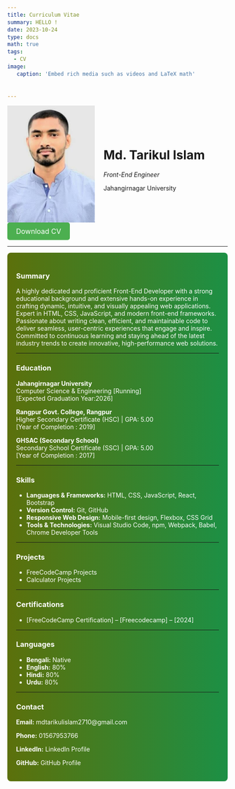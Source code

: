 ```yaml
---
title: Curriculum Vitae
summary: HELLO !
date: 2023-10-24
type: docs
math: true
tags:
  - CV
image:
   caption: 'Embed rich media such as videos and LaTeX math'


---
```


<div style="display: flex; align-items: center;">
  <img src="featured.jpg" alt="Md. Tarikul Islam" style="width: 200px; height: auto; margin-right: 20px;">
  <div>
    <h1>Md. Tarikul Islam</h1>
    <p><em>Front-End Engineer</em></p>
    <p>Jahangirnagar University</p>
  </div>
</div>
<a href="resume.pdf" style="display: inline-block; padding: 10px 20px; background-color: #4CAF50; color: white; text-align: center; text-decoration: none; border-radius: 5px; font-size: 16px;">Download CV</a>

---

<!-- # MD. Tarikul Islam  
*Front-End Engineer*  
Jahangirnagar University   -->
<!-- [Your Contact Information]  
[Your LinkedIn or Portfolio URL] -->

<div style="background: linear-gradient(to right, #5c700b, #1c9045); padding: 20px; border-radius: 8px; color: white;">

### **Summary**

A highly dedicated and proficient Front-End Developer with a strong educational background and extensive hands-on experience in crafting dynamic, intuitive, and visually appealing web applications. Expert in HTML, CSS, JavaScript, and modern front-end frameworks. Passionate about writing clean, efficient, and maintainable code to deliver seamless, user-centric experiences that engage and inspire. Committed to continuous learning and staying ahead of the latest industry trends to create innovative, high-performance web solutions.

---

### **Education**

**Jahangirnagar University**  
Computer Science & Engineering [Running]  
[Expected Graduation Year:2026]

**Rangpur Govt. College, Rangpur**  
Higher Secondary Certificate (HSC) | GPA: 5.00  
[Year of Completion : 2019]

**GHSAC (Secondary School)**  
Secondary School Certificate (SSC) | GPA: 5.00  
[Year of Completion : 2017]

---

### **Skills**

- **Languages & Frameworks:** HTML, CSS, JavaScript, React, Bootstrap
- **Version Control:** Git, GitHub
- **Responsive Web Design:** Mobile-first design, Flexbox, CSS Grid
- **Tools & Technologies:** Visual Studio Code, npm, Webpack, Babel, Chrome Developer Tools

---

### **Projects**
- FreeCodeCamp Projects 
- Calculator Projects

---

### **Certifications**

- [FreeCodeCamp Certification] – [Freecodecamp] – [2024]

---

### **Languages**

- **Bengali:** Native
- **English:** 80%
- **Hindi:** 80%
- **Urdu:** 80%
<!-- - **Bengali:** Native -->

---

### **Contact**

<p><strong>Email:</strong> <a href="mailto:mdtarikulislam2710@gmail.com" style="color: white; text-decoration: none;">mdtarikulislam2710@gmail.com </a></p>
  <p><strong>Phone:</strong> 01567953766</p>
  <p><strong>LinkedIn:</strong> <a href="https://www.linkedin.com/in/md-tarikul-islam-433492339/" style="color: white; text-decoration: none;">LinkedIn Profile</a></p>
  <p><strong>GitHub:</strong> <a href="https://github.com/tarikul396" style="color: white; text-decoration: none;">GitHub Profile</a></p>

</div>